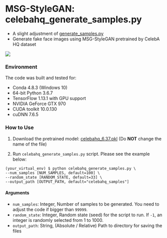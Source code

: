# MSG-StyleGAN: celebahq_generate_samples.py

* A slight adjustment of [generate_samples.py](https://github.com/akanimax/msg-stylegan-tf/blob/master/generate_samples.py)
* Generate fake face images using MSG-StyleGAN pretrained by CelebA HQ dataset



![](./celebahq_examples/ensemble.png)



### Environment

The code was built and tested for:

* Conda 4.8.3 (Windows 10)
* 64-bit Python 3.6.7
* TensorFlow 1.13.1 with GPU support
* NVIDIA GeForce GTX 970
* CUDA toolkit 10.0.130
* cuDNN 7.6.5



### How to Use

1. Download the pretrained model: [celebahq_6.37.pkl](https://drive.google.com/file/d/1IP7J-a3HT7EcuHrb0Qz9fsA2CVTeDz08/view) (Do **NOT** change the name of the file)

2. Run `celebahq_generate_samples.py` script. Please see the example below:

```
(your_virtual_env) $ python celebahq_generate_samples.py \
--num_samples [NUM_SAMPLES, default=100] \
--random_state [RANDOM_STATE, default=33] \
--output_path [OUTPUT_PATH, default="celebahq_samples"]
```



#### Arguments

* `num_samples`: Integer, Number of samples to be generated. You need to adjust the code if bigger than `99999`.
* `random_state`: Integer, Random state (seed) for the script to run. If `-1`, an integer is randomly selected from 1 to 1000.
* `output_path`: String, (Absolute / Relative) Path to directory for saving the files



